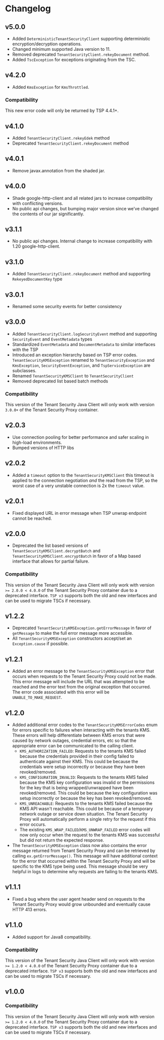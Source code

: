 # Changelog

## v5.0.0

- Added `DeterministicTenantSecurityClient` supporting deterministic encryption/decryption operations.
- Changed minimum supported Java version to 11.
- Removed deprecated `TenantSecurityClient.rekeyDocument` method.
- Added `TscException` for exceptions originating from the TSC.

## v4.2.0

- Added `KmsException` for `KmsThrottled`.

### Compatibility

This new error code will only be returned by TSP 4.4.1+.

## v4.1.0

- Added `TenantSecurityClient.rekeyEdek` method
- Deprecated `TenantSecurityClient.rekeyDocument` method

## v4.0.1

- Remove javax.annotation from the shaded jar.

## v4.0.0

- Shade google-http-client and all related jars to increase compatibility with conflicting versions.
- No public api changes, but bumping major version since we've changed the contents of our jar significantly.

## v3.1.1

- No public api changes. Internal change to increase compatibility with 1.20 google-http-client.

## v3.1.0

- Added `TenantSecurityClient.rekeyDocument` method and supporting `RekeyedDocumentKey` type

## v3.0.1

- Renamed some security events for better consistency

## v3.0.0

- Added `TenantSecurityClient.logSecurityEvent` method and supporting `SecurityEvent` and `EventMetadata` types
- Standardized `EventMetadata` and `DocumentMetadata` to similar interfaces with the TSP
- Introduced an exception hierarchy based on TSP error codes. `TenantSecurityKMSException` renamed to `TenantSecurityException` and
  `KmsException`, `SecurityEventException`, and `TspServiceException` are subclasses.
- Renamed `TenantSecurityKMSClient` to `TenantSecurityClient`
- Removed deprecated list based batch methods

### Compatibility

This version of the Tenant Security Java Client will only work with version `3.0.0+` of the Tenant Security Proxy container.

## v2.0.3

- Use connection pooling for better performance and safer scaling in high-load environments.
- Bumped versions of HTTP libs

## v2.0.2

- Added a `timeout` option to the `TenantSecurityKMSClient` this timeout is applied to the connection negotiation _and_ the read from the TSP, so the worst case of a very unstable connection is 2x the `timeout` value.

## v2.0.1

- Fixed displayed URL in error message when TSP unwrap endpoint cannot be reached.

## v2.0.0

- Deprecated the list based versions of `TenantSecurityKMSClient.decryptBatch` and `TenantSecurityKMSClient.encryptBatch` in favor of a Map based interface that allows for partial failure.

### Compatibility

This version of the Tenant Security Java Client will only work with version `>= 2.0.0 < 4.0.0` of the Tenant Security Proxy container due to a deprecated interface. `TSP v3` supports both the old and new interfaces and can be used to migrate TSCs if necessary.

## v1.2.2

- Deprecated `TenantSecurityKMSException.getErrorMessage` in favor of `getMessage` to make the full error message more accessible.
- All `TenantSecurityKMSException` constructors accept/set an `Exception.cause` if possible.

## v1.2.1

- Added an error message to the `TenantSecurityKMSException` error that occurs when requests to the Tenant Security Proxy could not be made. This error message will include the URL that was attempted to be reached and the error text from the original exception that occurred. The error code associated with this error will be `UNABLE_TO_MAKE_REQUEST`.

## v1.2.0

- Added additional error codes to the `TenantSecurityKMSErrorCodes` enum for errors specific to failures when interacting with the tenants KMS. These errors will help differentiate between KMS errors that were caused by network outages, credential errors, etc so that the appropriate error can be communicated to the calling client.
  - `KMS_AUTHORIZATION_FAILED`: Requests to the tenants KMS failed because the credentials provided in their config failed to authenticate against their KMS. This could be because the credentials were setup incorrectly or because they have been revoked/removed.
  - `KMS_CONFIGURATION_INVALID`: Requests to the tenants KMS failed because the KMS key configuration was invalid or the permissions for the key that is being wrapped/unwrapped have been revoked/removed. This could be because the key configuration was setup incorrectly or because the key has been revoked/removed.
  - `KMS_UNREACHABLE`: Requests to the tenants KMS failed because the KMS API wasn't reachable. This could be because of a temporary network outage or service down situation. The Tenant Security Proxy will automatically perform a single retry for the request if this error occurs.
  - The existing `KMS_WRAP_FAILED`/`KMS_UNWRAP_FAILED` error codes will now only occur when the request to the tenants KMS was successful but did not return the expected response.
- The `TenantSecurityKMSException` class now also contains the error message returned from Tenant Security Proxy and can be retrieved by calling `ex.getErrorMessage()`. This message will have additional context for the error that occurred within the Tenant Security Proxy and will be specific to the KMS type being used. This message should be very helpful in logs to determine why requests are failing to the tenants KMS.

## v1.1.1

- Fixed a bug where the user agent header send on requests to the Tenant Security Proxy would grow unbounded and eventually cause HTTP 413 errors.

## v1.1.0

- Added support for Java8 compatibility.

### Compatibility

This version of the Tenant Security Java Client will only work with version `>= 1.2.0 < 4.0.0` of the Tenant Security Proxy container due to a deprecated interface. `TSP v3` supports both the old and new interfaces and can be used to migrate TSCs if necessary.

## v1.0.0

### Compatibility

This version of the Tenant Security Java Client will only work with version `>= 1.2.0 < 4.0.0` of the Tenant Security Proxy container due to a deprecated interface. `TSP v3` supports both the old and new interfaces and can be used to migrate TSCs if necessary.
